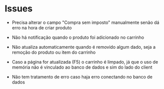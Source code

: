 # Issues

+ Precisa alterar o campo "Compra sem imposto" manualmente senão dá erro na hora de criar produto
+ Não há notificação quando o produto foi adicionado no carrinho
+ Não atualiza automaticamente quando é removido algum dado, seja a remoção do produto ou item do carrinho
+ Caso a página for atualizada (F5) o carrinho é limpado, já que o uso de memória não é vinculado ao banco de dados e sim do lado do client

+ Não tem tratamento de erro caso haja erro conectando no banco de dados
